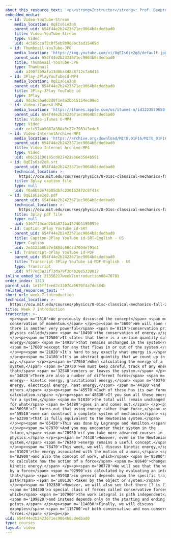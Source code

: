 ```yaml
---
about_this_resource_text: '<p><strong>Instructor</strong>: Prof. Deepto Chakrabarty</p>'
embedded_media:
  - id: Video-YouTube-Stream
    media_location: 0qEIs6ie2q8
    parent_uid: 654f44e2b2423671ec9064b8cdedbad0
    title: Video-YouTube-Stream
    type: Video
    uid: 4c585ccaf2c0f5eb9b908bc3ad15469d
  - id: Thumbnail-YouTube-JPG
    media_location: 'https://img.youtube.com/vi/0qEIs6ie2q8/default.jpg'
    parent_uid: 654f44e2b2423671ec9064b8cdedbad0
    title: Thumbnail-YouTube-JPG
    type: Thumbnail
    uid: a390f3b9afa13d8ba4d8c8f12c7a8d16
  - id: 3Play-3PlayYouTubeid-MP4
    media_location: 0qEIs6ie2q8
    parent_uid: 654f44e2b2423671ec9064b8cdedbad0
    title: 3Play-3Play YouTube id
    type: 3Play
    uid: 9dc6ca6add2d8f1e8a2bb15154ec99eb
  - id: Video-iTunesU-MP4
    media_location: 'https://itunes.apple.com/us/itunes-u/id1223579658'
    parent_uid: 654f44e2b2423671ec9064b8cdedbad0
    title: Video-iTunes U-MP4
    type: Video
    uid: cefc574a5087a380a5c27e7983f3ede3
  - id: Video-InternetArchive-MP4
    media_location: 'https://archive.org/download/MIT8.01F16/MIT8_01F16_W07Intro_360p.mp4'
    parent_uid: 654f44e2b2423671ec9064b8cdedbad0
    title: Video-Internet Archive-MP4
    type: Video
    uid: eb6151190195cd827422e86e3564b591
  - id: 0qEIs6ie2q8.srt
    parent_uid: 654f44e2b2423671ec9064b8cdedbad0
    technical_location: >-
      https://ocw.mit.edu/courses/physics/8-01sc-classical-mechanics-fall-2016/week-7-kinetic-energy-and-work/week-7-introduction/week-7-introduction/0qEIs6ie2q8.srt
    title: 3play caption file
    type: null
    uid: f0a6b52e74b05dbfc2301b2472c8f414
  - id: 0qEIs6ie2q8.pdf
    parent_uid: 654f44e2b2423671ec9064b8cdedbad0
    technical_location: >-
      https://ocw.mit.edu/courses/physics/8-01sc-classical-mechanics-fall-2016/week-7-kinetic-energy-and-work/week-7-introduction/week-7-introduction/0qEIs6ie2q8.pdf
    title: 3play pdf file
    type: null
    uid: 5367f19cad2b4a871ba157465195895e
  - id: Caption-3Play YouTube id-SRT
    parent_uid: 654f44e2b2423671ec9064b8cdedbad0
    title: Caption-3Play YouTube id-SRT-English - US
    type: Caption
    uid: 2e3123b8b57e488dc68c7d7004e791d1
  - id: Transcript-3Play YouTube id-PDF
    parent_uid: 654f44e2b2423671ec9064b8cdedbad0
    title: Transcript-3Play YouTube id-PDF-English - US
    type: Transcript
    uid: 9f77ed3a21f73da79f304b28e5338817
inline_embed_id: 21356217week7introduction88470781
order_index: 1313
parent_uid: 1e15ff1eed2c3307da5670f4a7de584b
related_resources_text: ''
short_url: week-7-introduction
technical_location: >-
  https://ocw.mit.edu/courses/physics/8-01sc-classical-mechanics-fall-2016/week-7-kinetic-energy-and-work/week-7-introduction/week-7-introduction
title: Week 7 Introduction
transcript: >-
  <p><span m='1310'>We previously discussed the concept</span> <span m='3290'>of
  conservation of momentum.</span> </p><p><span m='5600'>We will soon see that
  there is another very powerful</span> <span m='8119'>conservation principle in
  physics called</span> <span m='10490'>the conservation of energy.</span>
  </p><p><span m='12500'>It states that there is a certain quantity called
  energy</span> <span m='14930'>that remains unchanged in the system</span>
  <span m='17600'>except for any that flows in or out of the system.</span>
  </p><p><span m='21020'>It's hard to say exactly what energy is.</span>
  </p><p><span m='24180'>It's an abstract quantity that we count up in a certain
  way.</span> </p><p><span m='27950'>When calculating the energy of a
  system,</span> <span m='29750'>we must keep careful track of any energy
  that</span> <span m='32540'>enters or leaves the system.</span> </p><p><span
  m='34820'>There are also a number of different forms</span> <span m='36620'>of
  energy-- kinetic energy, gravitational energy,</span> <span m='40370'>elastic
  energy, electrical energy, heat energy,</span> <span m='44180'>and
  others.</span> </p><p><span m='45570'>Each of these has its own formula for
  calculation.</span> </p><p><span m='48830'>If you sum all these energies up
  for a system,</span> <span m='51830'>the total will remain unchanged except
  for what</span> <span m='54380'>goes in and comes out.</span> </p><p><span
  m='56930'>It turns out that using energy rather than force,</span> <span
  m='59510'>one can construct a complete system of mechanics</span> <span
  m='62390'>that is fully equivalent to the Newtonian system.</span>
  </p><p><span m='65420'>This was done by Lagrange and Hamilton.</span>
  </p><p><span m='67970'>And you may encounter their system in the
  future,</span> <span m='70950'>if you take more advanced courses in
  physics.</span> </p><p><span m='74430'>However, even in the Newtonian
  system,</span> <span m='76340'>energy remains a useful concept.</span>
  </p><p><span m='78470'>This week, we will discuss kinetic energy,</span> <span
  m='81020'>the energy associated with the motion of a mass,</span> <span
  m='83900'>and also the concept of work, which</span> <span m='85880'>allows us
  to calculate how the action of a force</span> <span m='88640'>changes the
  kinetic energy.</span> </p><p><span m='90770'>We will see that the work done
  by a force</span> <span m='92990'>is calculated by evaluating an integral
  that</span> <span m='95930'>in general depends upon the specific trajectory or
  path</span> <span m='100130'>taken by the object or system.</span>
  </p><p><span m='102330'>However, we will also see that there [? is ?]</span>
  <span m='104300'>a special class of forces called conservative forces for
  which</span> <span m='107960'>the work integral is path independent</span>
  <span m='109820'>and instead depends only on the starting and ending
  points.</span> </p><p><span m='114030'>Finally, we will discuss
  examples</span> <span m='115700'>of both conservative and non-conservative
  forces.</span> </p><p></p>
uid: 654f44e2b2423671ec9064b8cdedbad0
type: courses
layout: video
---
```

